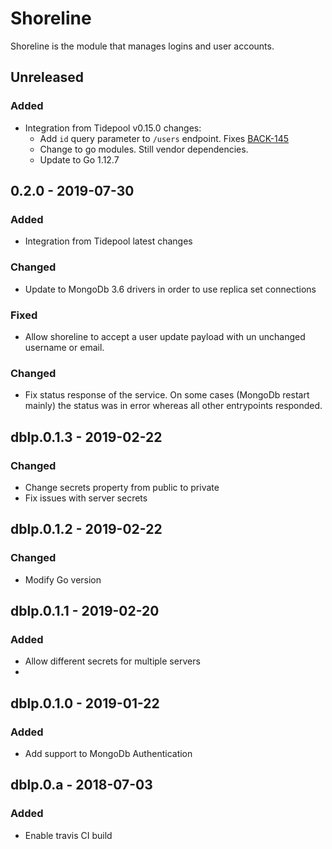 # Shoreline

Shoreline is the module that manages logins and user accounts.

## Unreleased
### Added
- Integration from Tidepool v0.15.0 changes:
  * Add `id` query parameter to `/users` endpoint. Fixes [BACK-145](https://tidepool.atlassian.net/browse/BACK-145)
  * Change to go modules. Still vendor dependencies.
  * Update to Go 1.12.7

## 0.2.0 - 2019-07-30
### Added
- Integration from Tidepool latest changes

### Changed
- Update to MongoDb 3.6 drivers in order to use replica set connections

### Fixed
- Allow shoreline to accept a user update payload with un unchanged username or email.


### Changed
- Fix status response of the service. On some cases (MongoDb restart mainly) the status was in error whereas all other entrypoints responded.

## dblp.0.1.3 - 2019-02-22

### Changed
- Change secrets property from public to private
- Fix issues with server secrets

## dblp.0.1.2 - 2019-02-22

### Changed
- Modify Go version

## dblp.0.1.1 - 2019-02-20

### Added
- Allow different secrets for multiple servers
-

## dblp.0.1.0 - 2019-01-22

### Added
- Add support to MongoDb Authentication

## dblp.0.a - 2018-07-03

### Added
- Enable travis CI build
